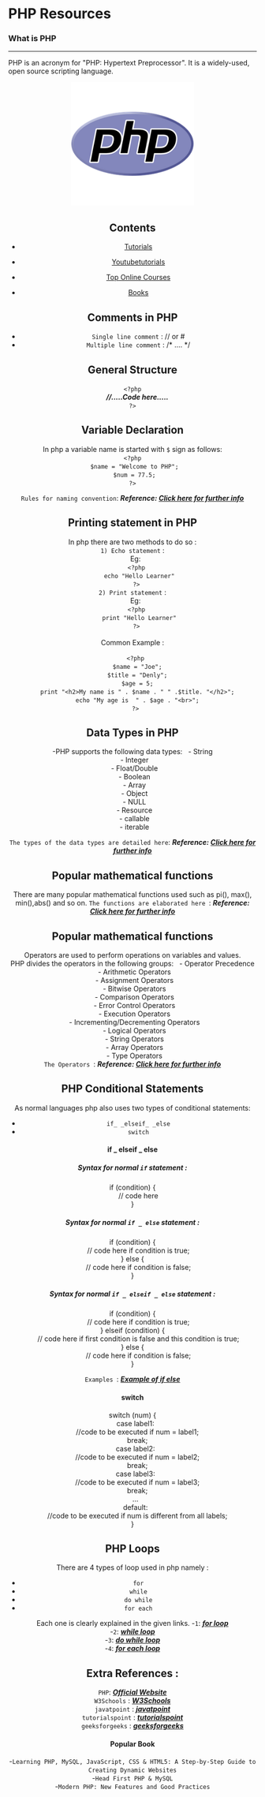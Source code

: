# PHP Resources
### What is PHP
---------------------------------------
PHP is an acronym for "PHP: Hypertext Preprocessor". It is a widely-used, open source scripting language.

<div align="center">
	<code><img height="250" src="https://raw.githubusercontent.com/github/explore/80688e429a7d4ef2fca1e82350fe8e3517d3494d/topics/php/php.png"></code>
</div>
<div align="center">
	
## Contents

- [Tutorials](#beginer-tutorials)<br/> 

- [ Youtubetutorials](#beginer-tutorials)<br/> 

- [Top  Online Courses](#beginer-tutorials)<br/> 

- [Books](#beginer-tutorials)<br/> 



## Comments in PHP
- `Single line comment` : // or #
- `Multiple line comment` : /* .... */


## General Structure

`<?php`
    <br> 
       &nbsp;&nbsp;&nbsp;&nbsp; ***//.....Code here.....***
    <br>
`?>`

## Variable Declaration

In php a variable name is started with `$` sign  as follows:<br>
`<?php` <br>
&nbsp;&nbsp;`$name = "Welcome to PHP";`<br>
&nbsp;&nbsp;`$num = 77.5;`<br>
`?>`

`Rules for naming convention`: ***Reference: [Click here for further info](https://www.roseindia.net/tutorial/php/phpbeginners/PHPvariable.html)***

## Printing statement in PHP

In php there are two methods to do so : <br>
`1) Echo statement` : <br>
&nbsp;&nbsp; Eg: <br>
&nbsp;&nbsp;&nbsp;&nbsp;`<?php`<br>
&nbsp;&nbsp;&nbsp;&nbsp;&nbsp;&nbsp; `echo "Hello Learner"`    
&nbsp;&nbsp;&nbsp;&nbsp;`?>`<br>
`2) Print statement` : <br>
&nbsp;&nbsp; Eg: <br>
&nbsp;&nbsp;&nbsp;&nbsp;`<?php`<br>
&nbsp;&nbsp;&nbsp;&nbsp;&nbsp;&nbsp; `print "Hello Learner"`    
&nbsp;&nbsp;&nbsp;&nbsp;`?>`
<br><br>
Common Example :

&nbsp;&nbsp; `<?php`<br>
&nbsp;&nbsp;&nbsp;&nbsp; `$name = "Joe";`<br>
&nbsp;&nbsp;&nbsp;&nbsp; `$title = "Denly";`<br>
&nbsp;&nbsp;&nbsp;&nbsp; `$age = 5;`<br>
&nbsp;&nbsp;&nbsp;&nbsp; `print "<h2>My name is " . $name . " " .$title. "</h2>";`<br>
&nbsp;&nbsp;&nbsp;&nbsp; `echo "My age is  " . $age . "<br>";`<br>
&nbsp;&nbsp; `?>`<br>

## Data Types in PHP
-PHP supports the following data types:
&nbsp;&nbsp;- String <br>
&nbsp;&nbsp;- Integer <br>
&nbsp;&nbsp;- Float/Double <br>
&nbsp;&nbsp;- Boolean <br>
&nbsp;&nbsp;- Array <br>
&nbsp;&nbsp;- Object <br>
&nbsp;&nbsp;- NULL <br>
&nbsp;&nbsp;- Resource <br>
&nbsp;&nbsp;- callable <br>
&nbsp;&nbsp;- iterable <br>

`The types of the data types are detailed here`: ***Reference: [Click here for further info](https://www.php.net/manual/en/language.types.intro.php)***

## Popular mathematical functions
There are many popular mathematical functions used such as pi(), max(), min(),abs() and so on.
`The functions are elaborated here `: ***Reference: [Click here for further info](https://www.php.net/manual/en/ref.math.php)***

## Popular mathematical functions

Operators are used to perform operations on variables and values.<br>
PHP divides the operators in the following groups:
&nbsp;&nbsp;- Operator Precedence <br>
&nbsp;&nbsp;- Arithmetic Operators <br>
&nbsp;&nbsp;- Assignment Operators <br>
&nbsp;&nbsp;- Bitwise Operators <br>
&nbsp;&nbsp;- Comparison Operators <br>
&nbsp;&nbsp;- Error Control Operators <br>
&nbsp;&nbsp;- Execution Operators <br>
&nbsp;&nbsp;- Incrementing/Decrementing Operators <br>
&nbsp;&nbsp;- Logical Operators <br>
&nbsp;&nbsp;- String Operators <br>
&nbsp;&nbsp;- Array Operators <br>
&nbsp;&nbsp;- Type Operators <br>
`The Operators `: ***Reference: [Click here for further info](https://www.php.net/manual/en/language.operators.php)***

## PHP Conditional Statements
 As normal languages php also uses two types of conditional statements:
 - `if_ _elseif_ _else`
 - `switch`
 
#### if _ elseif _ else
##### Syntax for normal `if` statement :
if (condition) { <br>
 &nbsp;&nbsp; &nbsp;&nbsp;  // code here <br>
} <br>

##### Syntax for normal `if _ else` statement :
if (condition) { <br>
  &nbsp;&nbsp; &nbsp;&nbsp;  // code here if condition is true; <br>
} else { <br>
  &nbsp;&nbsp; &nbsp;&nbsp;  // code here if condition is false; <br>
} <br>

##### Syntax for normal `if _ elseif _ else` statement :
if (condition) { <br>
  &nbsp;&nbsp; &nbsp;&nbsp;  // code here if condition is true; <br>
}  elseif (condition) { <br>
  &nbsp;&nbsp; &nbsp;&nbsp;  // code here if first condition is false and this condition is true; <br>
} else { <br>
  &nbsp;&nbsp; &nbsp;&nbsp;  // code here if condition is false; <br>
} <br>

`Examples `: ***[Example of if else](https://www.w3schools.com/php/php_if_else.asp)***

#### switch
switch (num) { <br>
  &nbsp;&nbsp; case label1: <br>
   &nbsp;&nbsp;&nbsp;&nbsp; //code to be executed if num = label1; <br>
   &nbsp;&nbsp;&nbsp;&nbsp; break; <br>
 &nbsp;&nbsp; case label2: <br>
   &nbsp;&nbsp;&nbsp;&nbsp; //code to be executed if num = label2; <br>
   &nbsp;&nbsp;&nbsp;&nbsp; break; <br>
 &nbsp;&nbsp; case label3: <br>
   &nbsp;&nbsp;&nbsp;&nbsp; //code to be executed if num = label3; <br>
   &nbsp;&nbsp;&nbsp;&nbsp; break; <br>
  &nbsp;&nbsp;  ... <br>
 &nbsp;&nbsp; default: <br>
   &nbsp;&nbsp;&nbsp;&nbsp; //code to be executed if num is different from all labels; <br>
} <br>

## PHP Loops
There are 4 types of loop used in php namely :
- `for`
- `while`
- `do while`
- `for each`

Each one is clearly explained in the given links.
-`1`: ***[for loop](https://www.php.net/manual/en/control-structures.for.php)*** <br>
-`2`: ***[while loop](https://www.php.net/manual/en/control-structures.while.php)*** <br>
-`3`: ***[do while loop](https://www.php.net/manual/en/control-structures.do.while.php)*** <br>
-`4`: ***[for each loop](https://www.php.net/manual/en/control-structures.foreach.php)*** <br>


## Extra References :
`PHP`: ***[Official Website](https://www.php.net/)*** <br>
`W3Schools` :  ***[W3Schools](https://www.w3schools.com/php/default.asp)*** <br>
`javatpoint` : ***[javatpoint](https://www.javatpoint.com/php-tutorial)*** <br>
`tutorialspoint` : ***[tutorialspoint](https://www.tutorialspoint.com/php/index.htm)*** <br>
`geeksforgeeks` : ***[geeksforgeeks](https://www.geeksforgeeks.org/php/)*** <br>

#### Popular Book
-`Learning PHP, MySQL, JavaScript, CSS & HTML5: A Step-by-Step Guide to Creating Dynamic Websites` <br>
-`Head First PHP & MySQL` <br>
-`Modern PHP: New Features and Good Practices` <br>
